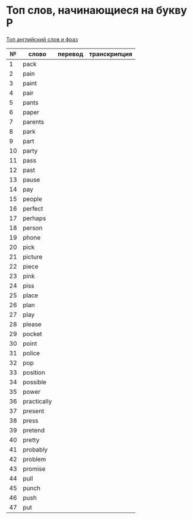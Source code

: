 # Топ слов, начинающиеся на букву P

[Топ английский слов и фраз](../README.md)

| №   | слово       | перевод | транскрипция |
| --- | ----------- | ------- | ------------ |
| 1   | pack        |         |              |
| 2   | pain        |         |              |
| 3   | paint       |         |              |
| 4   | pair        |         |              |
| 5   | pants       |         |              |
| 6   | paper       |         |              |
| 7   | parents     |         |              |
| 8   | park        |         |              |
| 9   | part        |         |              |
| 10  | party       |         |              |
| 11  | pass        |         |              |
| 12  | past        |         |              |
| 13  | pause       |         |              |
| 14  | pay         |         |              |
| 15  | people      |         |              |
| 16  | perfect     |         |              |
| 17  | perhaps     |         |              |
| 18  | person      |         |              |
| 19  | phone       |         |              |
| 20  | pick        |         |              |
| 21  | picture     |         |              |
| 22  | piece       |         |              |
| 23  | pink        |         |              |
| 24  | piss        |         |              |
| 25  | place       |         |              |
| 26  | plan        |         |              |
| 27  | play        |         |              |
| 28  | please      |         |              |
| 29  | pocket      |         |              |
| 30  | point       |         |              |
| 31  | police      |         |              |
| 32  | pop         |         |              |
| 33  | position    |         |              |
| 34  | possible    |         |              |
| 35  | power       |         |              |
| 36  | practically |         |              |
| 37  | present     |         |              |
| 38  | press       |         |              |
| 39  | pretend     |         |              |
| 40  | pretty      |         |              |
| 41  | probably    |         |              |
| 42  | problem     |         |              |
| 43  | promise     |         |              |
| 44  | pull        |         |              |
| 45  | punch       |         |              |
| 46  | push        |         |              |
| 47  | put         |         |              |
